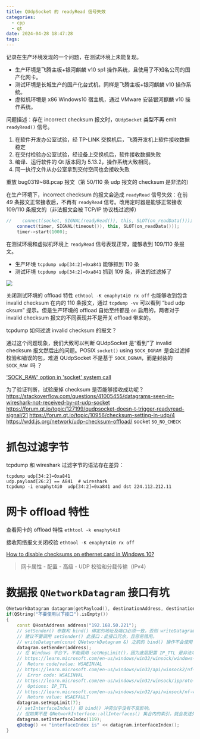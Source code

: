 ```yaml
---
title: QUdpSocket 的 readyRead 信号失效
categories:
  - cpp
  - qt
date: 2024-04-28 18:47:28
tags:
---
```


记录在生产环境发现的一个问题，在测试环境上未能复现。

- 生产环境是飞腾主板+银河麒麟 v10 sp1 操作系统，且使用了不知名公司的国产化网卡。
- 测试环境是长城生产的国产化台式机，同样是飞腾主板+银河麒麟 v10 操作系统。
- 虚拟机环境是 x86 Windows10 宿主机，通过 VMware 安装银河麒麟 v10 操作系统。

问题描述：存在 incorrect checksum 报文时，`QUdpSocket` 类型不再 emit `readyRead()` 信号。

<!-- more -->

1. 在软件开发办公室试验，经 TP-LINK 交换机后，飞腾开发机上软件接收数据稳定
2. 在交付检验办公室试验，经设备上交换机后，软件接收数据失败
3. 编译、运行软件的 Qt 版本同为 5.13.2，操作系统大致相同。
4. 同一执行文件从办公室拿到交付空间也会接收失败

重放 bug0319~88.pcap 报文（第 50/110 条 udp 报文的 checksum 是非法的）

在生产环境下，incorrect checksum 的报文会造成 `readyRead` 信号失效：在前 49 条报文正常接收后，不再有 `readyRead` 信号。改用定时器是能够正常接收 109/110 条报文的（非法报文会被 TCP/IP 协议栈过滤掉）

```cpp
//    connect(socket, SIGNAL(readyRead()), this, SLOT(on_readData()));
    connect(timer, SIGNAL(timeout()), this, SLOT(on_readData()));
    timer->start(1000);
```

在测试环境和虚拟机环境上 `readyRead` 信号表现正常，能够收到  109/110 条报文。

- 生产环境 `tcpdump udp[34:2]=0xa841` 能够抓到 110 条
- 测试环境 `tcpdump udp[34:2]=0xa841` 抓到 109 条，非法的过滤掉了

![](https://raw.githubusercontent.com/tnie/MarkdownPhotos/picgo/ebd59081_134031.png)


关闭测试环境的 offload 特性 `ethtool -K enaphyt4i0 rx off` 也能够收到包含 invalid checksum 在内的 110 条报文，通过 `tcpdump -vv` 可以看到 “bad udp cksum” 提示。但是生产环境的 offload 自始至终都是 `on` 启用的，两者对于 invalid checksum 报文的不同表现并不是开关 offload  带来的。

tcpdump 如何过滤 invalid checksum 的报文？

通过这个问题现象，我们大致可以判断 QUdpSocket 是“看到”了 invalid checksum 报文然后出的问题。POSIX `socket()` using `SOCK_DGRAM `是会过滤掉校验和错误的包，难道 QUdpSocket 不是基于 `SOCK_DGRAM`，而是封装的 `SOCK_RAW `吗 ？

['SOCK_RAW' option in 'socket' system call](https://stackoverflow.com/questions/30780082/sock-raw-option-in-socket-system-call)

为了验证判断，试验废掉 checksum 是否能够接收成功呢？
https://stackoverflow.com/questions/41005455/datagrams-seen-in-wireshark-not-received-by-qt-udp-socket
https://forum.qt.io/topic/127199/qudpsocket-doesn-t-trigger-readyread-signal/21
https://forum.qt.io/topic/10956/checksum-setting-in-udp/4
https://wdd.js.org/network/udp-checksum-offload/
socket `SO_NO_CHECK`

# 抓包过滤字节

tcpdump 和 wireshark 过滤字节的语法存在差异：

```
tcpdump udp[34:2]=0xa841
udp.payload[26:2] == A841  # wireshark
tcpdump -i enaphyt4i0  udp[34:2]=0xa841 and dst 224.112.212.11 
```

# 网卡 offload 特性

查看网卡的 offload 特性 `ethtool -k enaphyt4i0`

接收网络报文关闭校验 `ethtool -K enaphyt4i0 rx off`

[How to disable checksums on ethernet card in Windows 10?](https://superuser.com/questions/961617/how-to-disable-checksums-on-ethernet-card-in-windows-10)

> 网卡属性 - 配置 - 高级 - UDP 校验和分载传输（IPv4）


# 数据报 `QNetworkDatagram` 接口有坑

```cpp
QNetworkDatagram datagram(getPayload(), destinationAddress, destinationPort);
if(QString("不要使用以下接口").isEmpty())
{
    const QHostAddress address("192.168.50.221");
    // setSender() 参数和 bind() 绑定的地址及端口必须一致，否则 writeDatagram(const QNetworkDatagram &) 执行失败
    // 建议不要调用 setSender() 此接口：此接口冗余，且容易错用。
    // writeDatagram(const QNetworkDatagram &) 之前的 bind() 操作不会使用 setSender() 的参数
    datagram.setSender(address);
    // 在 Windows 平台下，不能调用 setHopLimit()，因为底层配置 IP_TTL 是非法项造成 writeDatagram(const QNetworkDatagram &) 执行失败
    // https://learn.microsoft.com/en-us/windows/win32/winsock/windows-sockets-error-codes-2
    //  Return code/value: WSAEINVAL
    // https://learn.microsoft.com/en-us/windows/win32/api/winsock2/nf-winsock2-wsasendmsg
    //  Error code: WSAEINVAL
    // https://learn.microsoft.com/en-us/windows/win32/winsock/ipproto-ip-socket-options
    //  Options: IP_TTL
    // https://learn.microsoft.com/en-us/windows/win32/api/winsock/nf-winsock-getsockopt
    //  Return value: WSAEFAULT
    datagram.setHopLimit(7);
    // setInterfaceIndex() 和 bind() 冲突似乎没有不良影响。
    // 但如果不是 QNetworkInterface::allInterfaces() 集合内的索引，就会发送失败
    datagram.setInterfaceIndex(119);
    qDebug() << "interfaceIndex is" << datagram.interfaceIndex();
}
```
